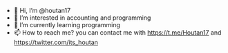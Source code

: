 - 👋 Hi, I’m @houtan17
- 👀 I’m interested in accounting and programming 
- 🌱 I’m currently learning programming 
- 📫 How to reach me? you can  contact me with https://t.me/Houtan17 and https://twitter.com/its_houtan

<!---
houtan17/houtan17 is a ✨ special ✨ repository because its `README.md` (this file) appears on your GitHub profile.
You can click the Preview link to take a look at your changes.
--->
